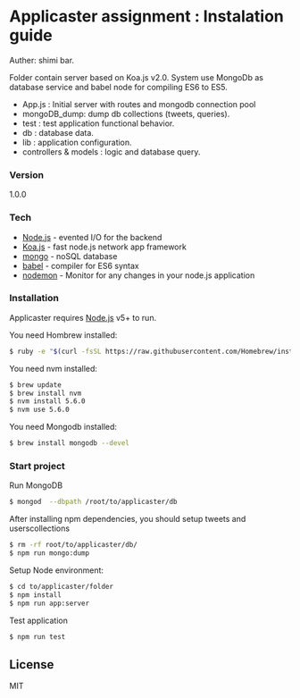 # Applicaster assignment : Instalation guide
Auther: shimi bar.

Folder contain server based on Koa.js v2.0. System use MongoDb as database service and babel node for compiling ES6 to ES5.

  - App.js : Initial server with routes and mongodb connection pool
  - mongoDB_dump: dump db collections (tweets, queries).
  - test : test application functional behavior.
  - db : database data.
  - lib : application configuration.
  - controllers & models : logic and database query.


### Version
1.0.0

### Tech


* [Node.js] - evented I/O for the backend
* [Koa.js] - fast node.js network app framework
* [mongo] - noSQL database
* [babel] - compiler for ES6 syntax
* [nodemon] - Monitor for any changes in your node.js application



### Installation

Applicaster requires [Node.js](https://nodejs.org/) v5+ to run.

You need Hombrew installed:
```sh
$ ruby -e "$(curl -fsSL https://raw.githubusercontent.com/Homebrew/install/master/install)"
```
You need nvm installed:
```sh
$ brew update
$ brew install nvm
$ nvm install 5.6.0
$ nvm use 5.6.0
```

You need Mongodb installed:

```sh
$ brew install mongodb --devel
```


### Start project
Run MongoDB
```sh
$ mongod  --dbpath /root/to/applicaster/db
```
After installing npm dependencies, you should setup tweets and userscollections
```sh
$ rm -rf root/to/applicaster/db/
$ npm run mongo:dump
```
Setup Node environment:
```sh
$ cd to/applicaster/folder
$ npm install
$ npm run app:server
```
Test application
```sh
$ npm run test
```
License
----

MIT

   [babel]: <https://babeljs.io/>
   [mongo]: <https://www.mongodb.com/>
   [node.js]: <https://nodejs.org/en/>
   [Koa.js]: <http://koajs.com/>
   [nodemon]: <https://github.com/remy/nodemon/>


